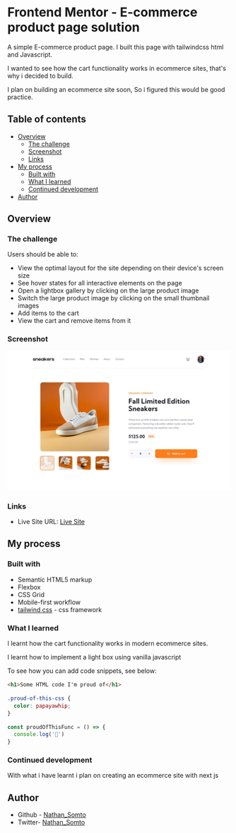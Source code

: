 # Frontend Mentor - E-commerce product page solution

A simple E-commerce product page. I built this page with tailwindcss html and Javascript.

I wanted to see how the cart functionality works  in ecommerce sites, that's why i decided to build.

I plan on building an ecommerce site soon, So i figured this would be good practice.

## Table of contents

- [Overview](#overview)
  - [The challenge](#the-challenge)
  - [Screenshot](#screenshot)
  - [Links](#links)
- [My process](#my-process)
  - [Built with](#built-with)
  - [What I learned](#what-i-learned)
  - [Continued development](#continued-development)
- [Author](#author)




## Overview

### The challenge

Users should be able to:

- View the optimal layout for the site depending on their device's screen size
- See hover states for all interactive elements on the page
- Open a lightbox gallery by clicking on the large product image
- Switch the large product image by clicking on the small thumbnail images
- Add items to the cart
- View the cart and remove items from it

### Screenshot

![Desktop preview](./design/desktop-design.jpg)


### Links

- Live Site URL: [Live Site](https://nathan-somto.github.io/E-Commerce-Product-Page/)

## My process

### Built with

- Semantic HTML5 markup
- Flexbox
- CSS Grid
- Mobile-first workflow
- [tailwind css](https://tailwindcss.com/docs/installation) - css framework


### What I learned

I learnt how the cart functionality works in modern ecommerce sites.

I learnt how to implement a light box using vanilla javascript

To see how you can add code snippets, see below:

```html
<h1>Some HTML code I'm proud of</h1>
```
```css
.proud-of-this-css {
  color: papayawhip;
}
```
```js
const proudOfThisFunc = () => {
  console.log('🎉')
}
```

### Continued development

With what i have learnt i plan on creating an ecommerce site with next js





## Author

- Github - [Nathan_Somto](https://github.com/Nathan-Somto/)
- Twitter- [Nathan_Somto](https://#)




